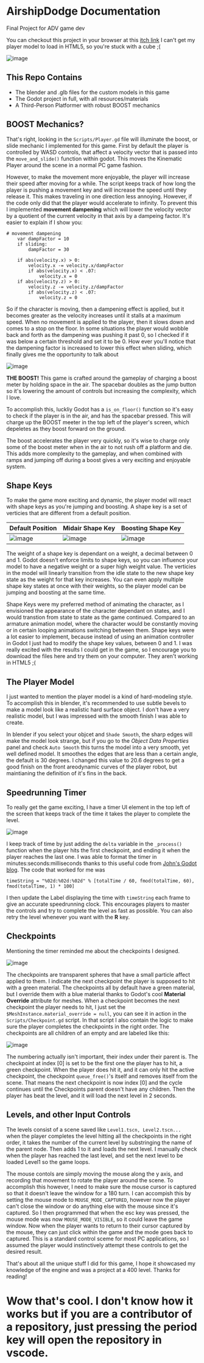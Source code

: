 # AirshipDodge Documentation
Final Project for ADV game dev

You can checkout this project in your browser at this [itch link](https://legoguy32109.itch.io/airship-dodge) I can't get my player model to load in HTML5, so you're stuck with a cube ;(

![image](https://user-images.githubusercontent.com/37216503/165421563-f633f2ee-de64-4123-bf41-fc2b5a7549b1.png)

## This Repo Contains
* The blender and .glb files for the custom models in this game
* The Godot project in full, with all resources/materials 
* A Third-Person Platformer with robust BOOST mechanics

## BOOST Mechanics?
That's right, looking in the `Scripts/Player.gd` file will illuminate the boost, or slide mechanic I implemented for this game. First by default the player is controlled by WASD controls, that affect a velocity vector that is passed into the `move_and_slide()` function within godot. This moves the Kinematic Player around the scene in a normal PC game fashion. 

However, to make the movement more enjoyable, the player will increase their speed after moving for a while. The script keeps track of how long the player is pushing a movement key and will increase the speed until they release it. This makes traveling in one direction less annoying. However, if the code only did that the player would accelerate to infinity. To prevent this I implemented **movement dampening** which will lower the velocity vector by a quotient of the current velocity in that axis by a dampeing factor. It's easier to explain if I show you:
```
# movement dampening
	var dampFactor = 10
	if sliding:
		dampFactor = 30
	
	if abs(velocity.x) > 0:
		velocity.x -= velocity.x/dampFactor
		if abs(velocity.x) < .07:
			velocity.x = 0
	if abs(velocity.z) > 0:
		velocity.z -= velocity.z/dampFactor
		if abs(velocity.z) < .07:
			velocity.z = 0
```
So if the character is moving, then a dampening effect is applied, but it becomes greater as the velocity increases until it stalls at a maximum speed. When no movement is applied to the player, then it slows down and comes to a stop on the floor. In some situations the player would wobble back and forth as the dampening was pushing it past 0, so I checked if it was below a certain threshold and set it to be 0. How ever you'll notice that the dampening factor is increased to lower this effect when sliding, which finally gives me the opportunity to talk about

![image](https://user-images.githubusercontent.com/37216503/165420719-c9b08f6c-cf96-4c86-9151-631f9181f27e.png)

**THE BOOST!**
This game is crafted around the gameplay of charging a boost meter by holding space in the air. The spacebar doubles as the jump button so it's lowering the amount of controls but increasing the complexity, which I love.

To accomplish this, luckliy Godot has a `is_on_floor()` function so it's easy to check if the player is in the air, and has the spacebar pressed. This will charge up the BOOST meeter in the top left of the player's screen, which depeletes as they boost forward on the ground.

The boost accelerates the player very quickly, so it's wise to charge only some of the boost meter when in the air to not rush off a platform and die. This adds more complexity to the gameplay, and when combined with ramps and jumping off during a boost gives a very exciting and enjoyable system.

## Shape Keys
To make the game more exciting and dynamic, the player model will react with shape keys as you're jumping and boosting. A shape key is a set of verticies that are different from a default position. 

| Default Position | Midair Shape Key | Boosting Shape Key |
|------------------|------------------|--------------------|
|![image](https://user-images.githubusercontent.com/37216503/165426243-2d3da5fa-80bf-4511-82a7-94a6106228f1.png)|![image](https://user-images.githubusercontent.com/37216503/165426261-5122f45f-c33e-4c12-9429-cdf8b6f9da4b.png)|![image](https://user-images.githubusercontent.com/37216503/165426287-c2e2f46b-64c3-4d1b-8dcc-46b48c827020.png)|

The weight of a shape key is dependant on a weight, a decimal between 0 and 1. Godot doesn't enforce limits to shape keys, so you can influence your model to have a negative weight or a super high weight value. The verticies in the model will linearly transition from the idle state to the new shape key state as the weight for that key increases. You can even apply multiple shape key states at once with their weights, so the player model can be jumping and boosting at the same time.

Shape Keys were my preferred method of animating the character, as I envisioned the appearance of the character dependant on states, and I would transtion from state to state as the game continued. Compared to an armature animation model, where the character would be constantly moving or in certain looping animations switching between them. Shape keys were a lot easier to implement, because instead of using an animation controller in Godot I just had to modify the shape key values, between 0 and 1. I was really excited with the results I could get in the game, so I encourage you to download the files here and try them on your computer. They aren't working in HTML5 ;(

## The Player Model
I just wanted to mention the player model is a kind of hard-modeling style. To accomplish this in blender, it's recommended to use subtle bevels to make a model look like a realistic hard surface object. I don't have a very realistic model, but I was impressed with the smooth finish I was able to create. 

In blender if you select your objcet and `Shade Smooth`, the sharp edges will make the model look strange, but if you go to the *Object Data Properties* panel and check `Auto Smooth` this turns the model into a very smooth, yet well defined model. It smoothes the edges that are less than a certain angle, the default is 30 degrees. I changed this value to 20.6 degrees to get a good finish on the front areodynamic curves of the player robot, but maintianing the definition of it's fins in the back.

## Speedrunning Timer
To really get the game exciting, I have a timer UI element in the top left of the screen that keeps track of the time it takes the player to complete the level. 

![image](https://user-images.githubusercontent.com/37216503/165428643-a7e59ce2-a252-48c4-9ef7-4d34dbd17bf3.png)

I keep track of time by just adding the `delta` variable in the `_process()` function when the player hits the first checkpoint, and ending it when the player reaches the last one. I was able to format the timer in minutes:seconds:milliseconds thanks to this useful code from [John's Godot blog](https://gamedevbeginner.com/how-to-make-a-timer-in-godot-count-up-down-in-minutes-seconds/#stopwatch). The code that worked for me was 

`timeString = "%02d:%02d:%02d" % [totalTime / 60, fmod(totalTime, 60), fmod(totalTime, 1) * 100]`

I then update the Label displaying the time with `timeString` each frame to give an accurate speedrunning clock. This encourages players to master the controls and try to complete the level as fast as possible. You can also retry the level whenever you want with the **R** key.

## Checkpoints
Mentioning the timer reminded me about the checkpoints I designed. 

![image](https://user-images.githubusercontent.com/37216503/165429340-987351fd-2114-4009-96be-29d1f4b51179.png)

The checkpoints are transparent spheres that have a small particle affect applied to them. I indicate the next checkpoint the player is supposed to hit with a green material. The checkpoints all by default have a green material, but I override them with a blue material thanks to Godot's cool **Material Override** attribute for meshes. When a checkpoint becomes the next checkpoint the player needs to hit, I just set the `$MeshInstance.material_override = null`, you can see it in action in the `Scripts/Checkpoint.gd` script. In that script I also contain the logic to make sure the player completes the checkpoints in the right order. The checkpoints are all children of an empty and are labeled like this:

![image](https://user-images.githubusercontent.com/37216503/165429796-481ccf6e-1936-4777-bcd6-db87f4de6c18.png)

The numbering actually isn't important, their index under their parent is. The checkpoint at index [0] is set to be the first one the player has to hit, a green checkpoint. When the player does hit it, and it can only hit the active checkpoint, the checkpoint `queue_free()`'s itself and removes itself from the scene. That means the next checkpoint is now index [0] and the cycle continues until the Checkpoints parent doesn't have any children. Then the player has beat the level, and it will load the next level in 2 seconds.

## Levels, and other Input Controls
The levels consist of a scene saved like `Level1.tscn, Level2.tscn... ` when the player completes the level hitting all the checkpoints in the right order, it takes the number of the current level by substringing the name of the parent node. Then adds 1 to it and loads the next level. I manually check when the player has reached the last level, and set the next level to be loaded Level1 so the game loops.

The mouse contols are simply moving the mouse along the y axis, and recording that movement to rotate the player around the scene. To accomplish this however, I need to make sure the mouse cursor is captured so that it doesn't leave the window for a 180 turn. I can accompish this by setting the mouse mode to `MOUSE_MODE_CAPTURED`, however now the player can't close the window or do anything else with the mouse since it's captured. So I then programmed that when the esc key was pressed, the mouse mode was now `MOUSE_MODE_VISIBLE`, so it could leave the game window. Now when the player wants to return to their cursor captured by the mouse, they can just click within the game and the mode goes back to captured. This is a standard control sceme for most PC applications, so I assumed the player would instinctively attempt these controls to get the desired result.

That's about all the unique stuff I did for this game, I hope it showcased my knowledge of the engine and was a project at a 400 level. Thanks for reading!

# Wow that's cool. I don't know how it works but if you are a contributor of a repository, just pressing the period key will open the repository in vscode.
